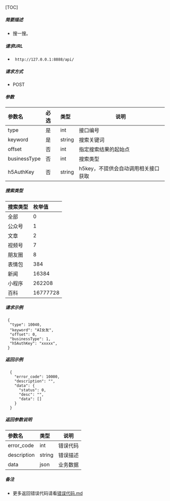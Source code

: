 

[TOC]
    
##### 简要描述

- 搜一搜。

##### 请求URL
- ` http://127.0.0.1:8888/api/`
  
##### 请求方式
- POST 

##### 参数

|参数名|必选|类型|说明|
|:----    |:---|:----- |-----   |
|type |是  |int | 接口编号    |
|keyword |是  |string | 搜索关键词    |
|offset |否  |int | 指定搜索结果的起始点    |
|businessType |否  |int | 搜索类型    |
|h5AuthKey |否  |string | h5key，不提供会自动调用相关接口获取    |

##### 搜索类型

|搜索类型|枚举值|
|:----    |:---|
|全部 |0  |
|公众号 | 1 |
|文章 | 2 |
|视频号| 7 |
|朋友圈 | 8 |
|表情包 | 384 |
|新闻 | 16384 |
|小程序|262208|
|百科| 16777728 |

##### 请求示例

```
 {
  "type": 10040,
  "keyword": "AI女友",
  "offset": 0,
  "businessType": 1,
  "h5AuthKey": "xxxxx",
 } 
```

##### 返回示例 

``` 
  {
    "error_code": 10000,
    "description": "",
    "data": {
      "status": 0,
      "desc": "",
      "data": []
    }
  }
```

##### 返回参数说明 

|参数名|类型|说明|
|:-----  |:-----|-----                           |
|error_code |int   |错误代码  |
|description|string|错误描述|
|data|json|业务数据|

##### 备注 

- 更多返回错误代码请看[错误代码.md](../错误代码.md)







